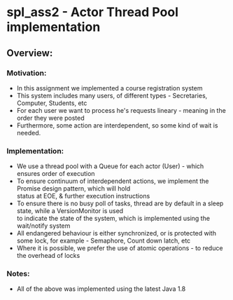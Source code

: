 # spl_ass2 - Actor Thread Pool implementation  

## Overview:  
  
### Motivation:
* In this assignment we implemented a course registration system
* This system includes many users, of different types - Secretaries, Computer, Students, etc  
* For each user we want to process he's requests lineary - meaning in the order they were posted
* Furthermore, some action are interdependent, so some kind of wait is needed.

### Implementation:
* We use a thread pool with a Queue for each actor (User) - which ensures order of execution
* To ensure continuum of interdependent actions, we implement the Promise design pattern, which will hold  
  status at EOE, & further execution instructions
* To ensure there is no busy poll of tasks, thread are by default in a sleep state, while a VersionMonitor is used  
  to indicate the state of the system, which is implemented using the wait/notify system
* All endangered behaviour is either synchronized, or is protected with some lock, for example - Semaphore, Count down latch, etc
* Where it is possible, we prefer the use of atomic operations - to reduce the overhead of locks  

### Notes:
* All of the above was implemented using the latest Java 1.8
